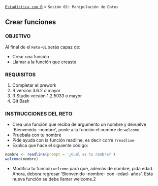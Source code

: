  
 [`Estadística con R`](../Readme.md) > `Sesión 02: Manipulación de Datos` 

## Crear funciones

### OBJETIVO

Al final de el `Reto-01` serás capaz de:
- Crear una función
- Llamar a la función que creaste

### REQUISITOS

1. Completar el prework
2. R versión 3.6.2 o mayor
3. R Studio versión 1.2.5033 o mayor 
4. Git Bash

### INSTRUCCIONES DEL RETO

- Crea una función que reciba de argumento un nombre y devuelve 'Bienvenido -nombre', ponle a la función el nombre de `welcome` 
- Pruebala con tu nombre
- Pide ayuda con la función readline, es decir corre `?readline`
- Explica que hace el siguiente código:
```r
nombre <- readline(prompt = '¿Cuál es tu nombre?')
welcome(nombre)
```
- Modifica tu función `welcome` para que, además de nombre, pida edad. Ahora, debera regresar 'Bienvenido -nombre- con -edad- años'. Esta nueva función se debe llamar welcome.2